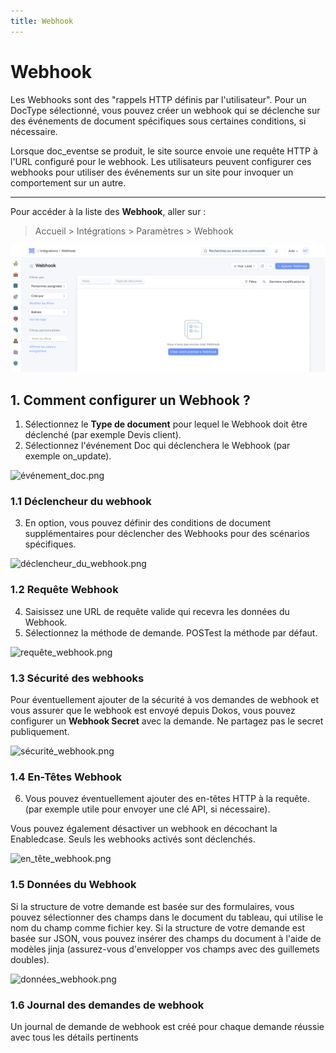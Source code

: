 ```yaml
---
title: Webhook
---
```


# Webhook

Les Webhooks sont des "rappels HTTP définis par l'utilisateur". Pour un DocType sélectionné, vous pouvez créer un webhook qui se déclenche sur des événements de document spécifiques sous certaines conditions, si nécessaire.

Lorsque doc_eventse se produit, le site source envoie une requête HTTP à l'URL configuré pour le webhook. Les utilisateurs peuvent configurer ces webhooks pour utiliser des événements sur un site pour invoquer un comportement sur un autre.

---

Pour accéder à la liste des **Webhook**, aller sur :

> Accueil > Intégrations > Paramètres > Webhook

![liste_webhook.png](/content/integrations/webhook/liste_webhook.png)

## 1. Comment configurer un Webhook ?

1. Sélectionnez le **Type de document** pour lequel le Webhook doit être déclenché (par exemple Devis client).
2. Sélectionnez l'événement Doc qui déclenchera le Webhook (par exemple on_update).

![événement_doc.png](/content/integrations/webhook/événement_doc.png)

### 1.1 Déclencheur du webhook

3. En option, vous pouvez définir des conditions de document supplémentaires pour déclencher des Webhooks pour des scénarios spécifiques.

![déclencheur_du_webhook.png](/content/integration/webhook/déclencheur_du_webhook.png)

### 1.2 Requête Webhook

4. Saisissez une URL de requête valide qui recevra les données du Webhook.
5. Sélectionnez la méthode de demande. POSTest la méthode par défaut.

![requête_webhook.png](/content/integrations/webhook/requête_webhook.png)

### 1.3 Sécurité des webhooks 

Pour éventuellement ajouter de la sécurité à vos demandes de webhook et vous assurer que le webhook est envoyé depuis Dokos, vous pouvez configurer un **Webhook Secret** avec la demande. Ne partagez pas le secret publiquement.

![sécurité_webhook.png](/content/integrations/webhook/sécurité_webhook.png)


### 1.4 En-Têtes Webhook

6. Vous pouvez éventuellement ajouter des en-têtes HTTP à la requête. (par exemple utile pour envoyer une clé API, si nécessaire).

Vous pouvez également désactiver un webhook en décochant la Enabledcase. Seuls les webhooks activés sont déclenchés.

![en_tête_webhook.png](/content/integrations/webhook/en_tête_webhook.png)

### 1.5 Données du Webhook

Si la structure de votre demande est basée sur des formulaires, vous pouvez sélectionner des champs dans le document du tableau, qui utilise le nom du champ comme fichier key.
Si la structure de votre demande est basée sur JSON, vous pouvez insérer des champs du document à l'aide de modèles jinja (assurez-vous d'envelopper vos champs avec des guillemets doubles).

![données_webhook.png](/content/integrations/webhook/données_webhook.png)

### 1.6 Journal des demandes de webhook

Un journal de demande de webhook est créé pour chaque demande réussie avec tous les détails pertinents

